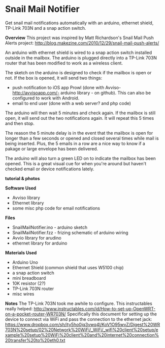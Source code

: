 Snail Mail Notifier
==============
Get snail mail notifications automatically with an arduino, ethernet shield, TP-Link 703N and a snap action switch.  

**Overview** 
This project was inspired by Matt Richardson's Snail Mail Push Alerts project: http://blog.makezine.com/2010/12/29/snail-mail-push-alerts/

An arduino with ethernet shield is wired to a snap action switch installed outside in the mailbox. The arduino is plugged directly into a TP-Link 703N router that has been modified to work as a wireless client.

The sketch on the arduino is designed to check if the mailbox is open or not. If the box is opened, it will send two things:
- push notification to iOS app Prowl (done with Avviso- http://avvisoapp.com/- arduino library - on github). This can also be configured to work with Android.
- email to end user (done with a web server? and php code)

The arduino will then wait 5 minutes and check again. If the mailbox is still open, it will send out the two notifications again. It will repeat this 5 times and then stop. 

The reason the 5 minute delay is in the event that the mailbox is open for longer than a few seconds or opened and closed several times while mail is being inserted. Plus, the 5 emails in a row are a nice way to know if a pakage or large envelope has been delivered.

The arduino will also turn a green LED on to indicate the mailbox has been opened. This is a great visual cue for when you're around but haven't checked email or device notifications lately. 

**tutorial & photos**


**Software Used**
- Avviso library
- Ethernet library
- some misc php code for email notifications

**Files**
- SnailMailNotifier.ino - arduino sketch
- SnailMailNotifier.fzz - frizing schematic of arduino wiring
- Avvio library for arudino
- ethernet library for arduino

**Materials Used**
- Arduino Uno
- Ethernet Shield (common shield that uses W5100 chip)
- a snap action switch
- mini breadboard
- 10K resistor (2?)
- TP-Link 703N router
- misc wires

**Notes**
The TP-Link 703N took me awhile to configure. This instructables really helped: http://www.instructables.com/id/How-to-set-up-OpenWRT-on-a-pocket-router-WR703N/
Specifically this document for setting up the device to connect via WiFi and pass the connection to the ethernet jack: https://www.dropbox.com/sh/ity5ho0jq3vwq4l/KoV1O95wvZ/Digest%20WR703N%20setup/02%20Network%20WiFi/_WiFi/_wifi%20client%20setup/example%20setup%20WiFi%20client%20and%20internet%20connection%20transfer%20to%20eth0.txt